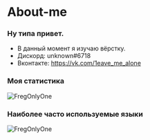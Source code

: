 # About-me

### Ну типа привет.

- В данный момент я изучаю вёрстку.
- Дискорд: unknоwn#6718
- Вконтакте: https://vk.com/1eave_me_alone
  
### Моя статистика
<p align="left"><img src="https://github-readme-stats.vercel.app/api?username=FregOnlyOne&show_icons=true&theme=tokyonight" alt="FregOnlyOne"/>

### Наиболее часто используемые языки
<p align="left"><img src="https://github-readme-stats.vercel.app/api/top-langs/?username=FregOnlyOne&layout=compact&theme=tokyonight" alt="FregOnlyOne"/>
